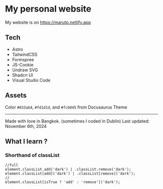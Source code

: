 # My personal website

My website is on https://marutp.netlify.app

## Tech

- Astro
- TailwindCSS
- Formspree
- JS-Cookie
- Undraw SVG
- Shadcn UI
- Visual Studio Code

## Assets

Color `#833ab4`, `#fd1d1d`, and `#fcb045` from Docusaurus Theme

---

Made with love in Bangkok. (sometimes I coded in Dublin)
Last updated: November 6th, 2024


## What I learn ?
### Shorthand of classList

```
//full
element.classList.add('dark') | .classList.remove('dark');
element.classList[add]('dark') | .classList[remove]('dark');
//
element.classList[isTrue ? 'add' : 'remove']('dark');
```
